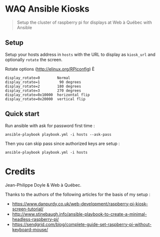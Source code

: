 # WAQ Ansible Kiosks 

> Setup the cluster of raspberry pi for displays at Web à Québec with Ansible

## Setup

Setup your hosts address in `hosts` with the URL to display as `kiosk_url` and optionally `rotate` the screen.

Rotate options (http://elinux.org/RPiconfig) È

```
display_rotate=0        Normal
display_rotate=1         90 degrees
display_rotate=2        180 degrees
display_rotate=3        270 degrees
display_rotate=0x10000  horizontal flip
display_rotate=0x20000  vertical flip
```

## Quick start

Run ansible with ask for password first time :

    ansible-playbook playbook.yml -i hosts --ask-pass

Then you can skip pass since authorized keys are setup :

    ansible-playbook playbook.yml -i hosts

# Credits

Jean-Philippe Doyle & Web à Québec.

Thanks to the authors of the following articles for the basis of my setup :

- https://www.danpurdy.co.uk/web-development/raspberry-pi-kiosk-screen-tutorial/
- http://www.stinebaugh.info/ansible-playbook-to-create-a-minimal-headless-raspberry-pi/
- https://sendgrid.com/blog/complete-guide-set-raspberry-pi-without-keyboard-mouse/

